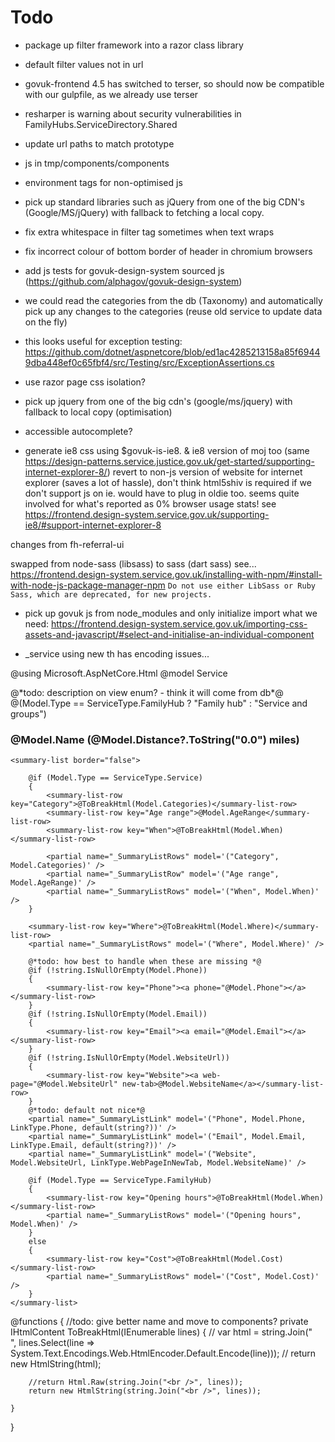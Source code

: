 # Todo

* package up filter framework into a razor class library

* default filter values not in url

* govuk-frontend 4.5 has switched to terser, so should now be compatible with our gulpfile, as we already use terser

* resharper is warning about security vulnerabilities in FamilyHubs.ServiceDirectory.Shared

* update url paths to match prototype

* js in tmp/components/components

* environment tags for non-optimised js

* pick up standard libraries such as jQuery from one of the big CDN's (Google/MS/jQuery) with fallback to fetching a local copy.

* fix extra whitespace in filter tag sometimes when text wraps
* fix incorrect colour of bottom border of header in chromium browsers

* add js tests for govuk-design-system sourced js (https://github.com/alphagov/govuk-design-system)

* we could read the categories from the db (Taxonomy) and automatically pick up any changes to the categories
 (reuse old service to update data on the fly)

* this looks useful for exception testing: https://github.com/dotnet/aspnetcore/blob/ed1ac4285213158a85f69449dba448ef0c65fbf4/src/Testing/src/ExceptionAssertions.cs

* use razor page css isolation?

* pick up jquery from one of the big cdn's (google/ms/jquery) with fallback to local copy (optimisation)

* accessible autocomplete?

* generate ie8 css using $govuk-is-ie8. & ie8 version of moj too (same https://design-patterns.service.justice.gov.uk/get-started/supporting-internet-explorer-8/)
 revert to non-js version of website for internet explorer (saves a lot of hassle), don't think html5shiv is required if we don't support js on ie.
 would have to plug in oldie too. seems quite involved for what's reported as 0% browser usage stats!
 see https://frontend.design-system.service.gov.uk/supporting-ie8/#support-internet-explorer-8

changes from fh-referral-ui

swapped from node-sass (libsass) to sass (dart sass)
see... https://frontend.design-system.service.gov.uk/installing-with-npm/#install-with-node-js-package-manager-npm
`Do not use either LibSass or Ruby Sass, which are deprecated, for new projects.`

* pick up govuk js from node_modules and only initialize import what we need: https://frontend.design-system.service.gov.uk/importing-css-assets-and-javascript/#select-and-initialise-an-individual-component

* _service using new th has encoding issues...

@using Microsoft.AspNetCore.Html
@model Service

<div class="app-service">
    <div class="govuk-summary-list__row">
        <div class="govuk-summary-list__key">
            @*todo: description on view enum? - think it will come from db*@
            <span class="govuk-caption-m govuk-!-margin-top-3">@(Model.Type == ServiceType.FamilyHub ? "Family hub" : "Service and groups")</span>
            <h3 class="govuk-heading-s govuk-!-margin-bottom-0">@Model.Name <span class="govuk-!-font-weight-regular"> (@Model.Distance?.ToString("0.0") miles)</span></h3>
        </div>
    </div>
    
    <summary-list border="false">
            
        @if (Model.Type == ServiceType.Service)
        {
            <summary-list-row key="Category">@ToBreakHtml(Model.Categories)</summary-list-row>
            <summary-list-row key="Age range">@Model.AgeRange</summary-list-row>
            <summary-list-row key="When">@ToBreakHtml(Model.When)</summary-list-row>

            <partial name="_SummaryListRows" model='("Category", Model.Categories)' />
            <partial name="_SummaryListRow" model='("Age range", Model.AgeRange)' />
            <partial name="_SummaryListRows" model='("When", Model.When)' />
        }

        <summary-list-row key="Where">@ToBreakHtml(Model.Where)</summary-list-row>
        <partial name="_SummaryListRows" model='("Where", Model.Where)' />
        
        @*todo: how best to handle when these are missing *@
        @if (!string.IsNullOrEmpty(Model.Phone))
        {
            <summary-list-row key="Phone"><a phone="@Model.Phone"></a></summary-list-row>
        }
        @if (!string.IsNullOrEmpty(Model.Email))
        {
            <summary-list-row key="Email"><a email="@Model.Email"></a></summary-list-row>
        }
        @if (!string.IsNullOrEmpty(Model.WebsiteUrl))
        {
            <summary-list-row key="Website"><a web-page="@Model.WebsiteUrl" new-tab>@Model.WebsiteName</a></summary-list-row>
        }
        @*todo: default not nice*@
        <partial name="_SummaryListLink" model='("Phone", Model.Phone, LinkType.Phone, default(string?))' />
        <partial name="_SummaryListLink" model='("Email", Model.Email, LinkType.Email, default(string?))' />
        <partial name="_SummaryListLink" model='("Website", Model.WebsiteUrl, LinkType.WebPageInNewTab, Model.WebsiteName)' />

        @if (Model.Type == ServiceType.FamilyHub)
        {
            <summary-list-row key="Opening hours">@ToBreakHtml(Model.When)</summary-list-row>
            <partial name="_SummaryListRows" model='("Opening hours", Model.When)' />
        }
        else
        {
            <summary-list-row key="Cost">@ToBreakHtml(Model.Cost)</summary-list-row>
            <partial name="_SummaryListRows" model='("Cost", Model.Cost)' />
        }
    </summary-list>
</div>

@functions
{
    //todo: give better name and move to components?
    private IHtmlContent ToBreakHtml(IEnumerable<string> lines)
    {
        // var html = string.Join("<br/>", lines.Select(line => System.Text.Encodings.Web.HtmlEncoder.Default.Encode(line)));
        // return new HtmlString(html);

        //return Html.Raw(string.Join("<br />", lines));
        return new HtmlString(string.Join("<br />", lines));

    }
}